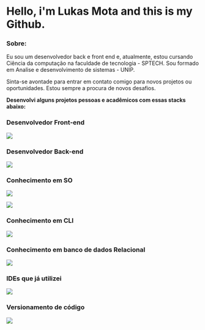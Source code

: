 # Hello, i'm **Lukas Mota** and this is my Github.


### Sobre:
Eu sou um desenvolvedor back e front end e, atualmente, estou cursando
Ciência da computação na faculdade de tecnologia - SPTECH.
Sou formado em Analise e desenvolvimento de sistemas - UNIP.

Sinta-se avontade para entrar em contato comigo para novos projetos ou oportunidades. 
Estou sempre a procura de novos desafios. 

**Desenvolvi alguns projetos pessoas e acadêmicos com essas stacks abaixo:**


### Desenvolvedor Front-end
<p>
  <a href="https://skillicons.dev">
    <img src="https://skillicons.dev/icons?i=js,ts,html,css,sass,bootstrap" />
  </a>
</p>

### Desenvolvedor Back-end
<p>
  <a href="https://skillicons.dev">
    <img src="https://skillicons.dev/icons?i=cs,dotnet" />
  </a>
</p>

### Conhecimento em SO
<p>
  <a href="https://skillicons.dev">
    <img src="https://skillicons.dev/icons?i=windows,linux" />
  </a>
</p>

<p>
  <a href="https://skillicons.dev">
    <img src="https://skillicons.dev/icons?i=ubuntu" />
  </a>
</p>

### Conhecimento em CLI

  <a href="https://skillicons.dev">
    <img src="https://skillicons.dev/icons?i=shell,bash,npm" />
  </a>


### Conhecimento em banco de dados Relacional
<p>
  <a href="https://skillicons.dev">
    <img src="https://skillicons.dev/icons?i=mysql,postgres" />
  </a>
</p>

### IDEs que já utilizei
<p>
  <a href="https://skillicons.dev">
    <img src="https://skillicons.dev/icons?i=vscode,visualstudio,arduino,idea" />
  </a>
</p>

### Versionamento de código
<p>
  <a href="https://skillicons.dev">
    <img src="https://skillicons.dev/icons?i=github,git" />
  </a>
</p>
